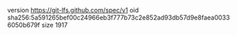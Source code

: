 version https://git-lfs.github.com/spec/v1
oid sha256:5a591265bef00c24966eb3f777b73c2e852ad93db57d9e8faea00336050b679f
size 1917
